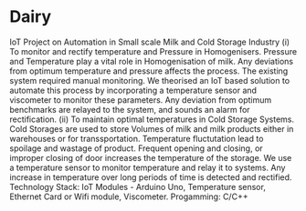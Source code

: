 # Dairy

IoT Project on Automation in Small scale Milk and Cold Storage Industry 
(i) To monitor and rectify temperature and Pressure in Homogenisers. 
  Pressure and Temperature play a vital role in Homogenisation of milk. Any deviations from optimum temperature and pressure affects the process. The existing system required manual monitoring. We theorised an IoT based solution to automate this process by incorporating a temperature sensor and viscometer to monitor these parameters. Any deviation from optimum benchmarks are relayed to the system, and sounds an alarm for rectification. 
(ii) To maintain optimal temperatures in Cold Storage Systems. 
  Cold Storages are used to store Volumes of milk and milk products either in warehouses or for transsportation. Temperature fluctutation lead to spoilage and wastage of product. Frequent opening and closing, or improper closing of door increases the temperature of the storage. We use a temperature sensor to monitor temperature and relay it to systems. Any increase in temperature over long periods of time is detected and rectified. 
Technology Stack: IoT Modules - Arduino Uno, Temperature sensor, Ethernet Card or Wifi module, Viscometer. 
Progamming: C/C++
